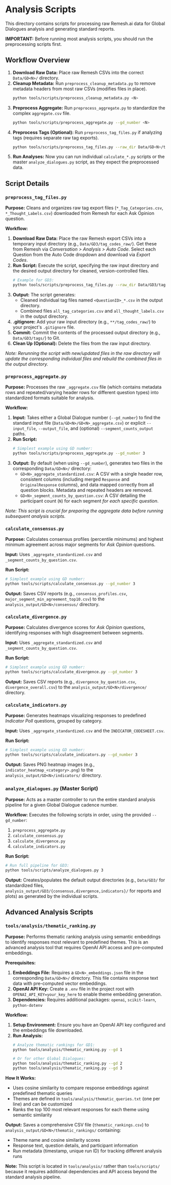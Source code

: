 # Analysis Scripts

This directory contains scripts for processing raw Remesh.ai data for Global Dialogues analysis and generating standard reports.

**IMPORTANT:** Before running most analysis scripts, you should run the preprocessing scripts first.

## Workflow Overview

1.  **Download Raw Data:** Place raw Remesh CSVs into the correct `Data/GD<N>/` directory.
2.  **Cleanup Metadata:** Run `preprocess_cleanup_metadata.py` to remove metadata headers from most raw CSVs (modifies files in place).
    ```bash
    python tools/scripts/preprocess_cleanup_metadata.py <N>
    ```
3.  **Preprocess Aggregate:** Run `preprocess_aggregate.py` to standardize the complex `aggregate.csv` file.
    ```bash
    python tools/scripts/preprocess_aggregate.py --gd_number <N>
    ```
4.  **Preprocess Tags (Optional):** Run `preprocess_tag_files.py` if analyzing tags (requires separate raw tag exports).
    ```bash
    python tools/scripts/preprocess_tag_files.py --raw_dir Data/GD<N>/tag_codes_raw/ --output_dir Data/GD<N>/tags/
    ```
5.  **Run Analyses:** Now you can run individual `calculate_*.py` scripts or the master `analyze_dialogues.py` script, as they expect the preprocessed data.

## Script Details

### `preprocess_tag_files.py`

**Purpose:** Cleans and organizes raw tag export files (`*_Tag_Categories.csv`, `*_Thought_Labels.csv`) downloaded from Remesh for each Ask Opinion question.

**Workflow:**

1.  **Download Raw Data:** Place the raw Remesh export CSVs into a temporary input directory (e.g., `Data/GD3/tag_codes_raw/`). Get these from Remesh via *Conversation > Analysis > Auto Code*. Select each Question from the Auto Code dropdown and download via *Export Codes*.
2.  **Run Script:** Execute the script, specifying the raw input directory and the desired output directory for cleaned, version-controlled files.
    ```bash
    # Example for GD3:
    python tools/scripts/preprocess_tag_files.py --raw_dir Data/GD3/tag_codes_raw/ --output_dir Data/GD3/tags/
    ```
3.  **Output:** The script generates:
    *   Cleaned individual tag files named `<QuestionID>_*.csv` in the output directory.
    *   Combined files `all_tag_categories.csv` and `all_thought_labels.csv` in the output directory.
4.  **.gitignore:** Add your raw input directory (e.g., `**/tag_codes_raw/`) to your project's `.gitignore` file.
5.  **Commit:** Commit the contents of the processed output directory (e.g., `Data/GD3/tags/`) to Git.
6.  **Clean Up (Optional):** Delete the files from the raw input directory.

*Note: Rerunning the script with new/updated files in the raw directory will update the corresponding individual files and rebuild the combined files in the output directory.*

### `preprocess_aggregate.py`

**Purpose:** Processes the raw `_aggregate.csv` file (which contains metadata rows and repeated/varying header rows for different question types) into standardized formats suitable for analysis.

**Workflow:**

1.  **Input:** Takes either a Global Dialogue number (`--gd_number`) to find the standard input file (`Data/GD<N>/GD<N>_aggregate.csv`) or explicit `--input_file`, `--output_file`, and (optional) `--segment_counts_output` paths.
2.  **Run Script:**
    ```bash
    # Simplest example using GD number:
    python tools/scripts/preprocess_aggregate.py --gd_number 3
    ```
3.  **Output:** By default (when using `--gd_number`), generates two files in the corresponding `Data/GD<N>/` directory:
    *   `GD<N>_aggregate_standardized.csv`: A CSV with a single header row, consistent columns (including merged `Response` and `OriginalResponse` columns), and data mapped correctly from all question blocks. Metadata and repeated headers are removed.
    *   `GD<N>_segment_counts_by_question.csv`: A CSV detailing the participant count (`N`) for each segment *for each specific question*.

*Note: This script is crucial for preparing the aggregate data before running subsequent analysis scripts.*

### `calculate_consensus.py`

**Purpose:** Calculates consensus profiles (percentile minimums) and highest minimum agreement across major segments for *Ask Opinion* questions.

**Input:** Uses `_aggregate_standardized.csv` and `_segment_counts_by_question.csv`.

**Run Script:**
```bash
# Simplest example using GD number:
python tools/scripts/calculate_consensus.py --gd_number 3
```

**Output:** Saves CSV reports (e.g., `consensus_profiles.csv`, `major_segment_min_agreement_top10.csv`) to the `analysis_output/GD<N>/consensus/` directory.

### `calculate_divergence.py`

**Purpose:** Calculates divergence scores for *Ask Opinion* questions, identifying responses with high disagreement between segments.

**Input:** Uses `_aggregate_standardized.csv` and `_segment_counts_by_question.csv`.

**Run Script:**
```bash
# Simplest example using GD number:
python tools/scripts/calculate_divergence.py --gd_number 3
```

**Output:** Saves CSV reports (e.g., `divergence_by_question.csv`, `divergence_overall.csv`) to the `analysis_output/GD<N>/divergence/` directory.

### `calculate_indicators.py`

**Purpose:** Generates heatmaps visualizing responses to predefined *Indicator Poll* questions, grouped by category.

**Input:** Uses `_aggregate_standardized.csv` and the `INDICATOR_CODESHEET.csv`.

**Run Script:**
```bash
# Simplest example using GD number:
python tools/scripts/calculate_indicators.py --gd_number 3
```

**Output:** Saves PNG heatmap images (e.g., `indicator_heatmap_<category>.png`) to the `analysis_output/GD<N>/indicators/` directory.

### `analyze_dialogues.py` (Master Script)

**Purpose:** Acts as a master controller to run the entire standard analysis pipeline for a given Global Dialogue cadence number.

**Workflow:** Executes the following scripts in order, using the provided `--gd_number`:
1.  `preprocess_aggregate.py`
2.  `calculate_consensus.py`
3.  `calculate_divergence.py`
4.  `calculate_indicators.py`

**Run Script:**
```bash
# Run full pipeline for GD3:
python tools/scripts/analyze_dialogues.py 3
```

**Output:** Creates/populates the default output directories (e.g., `Data/GD3/` for standardized files, `analysis_output/GD3/{consensus,divergence,indicators}/` for reports and plots) as generated by the individual scripts.

## Advanced Analysis Scripts

### `tools/analysis/thematic_ranking.py`

**Purpose:** Performs thematic ranking analysis using semantic embeddings to identify responses most relevant to predefined themes. This is an advanced analysis tool that requires OpenAI API access and pre-computed embeddings.

**Prerequisites:**
1. **Embeddings File:** Requires a `GD<N>_embeddings.json` file in the corresponding `Data/GD<N>/` directory. This file contains response text data with pre-computed vector embeddings.
2. **OpenAI API Key:** Create a `.env` file in the project root with `OPENAI_API_KEY=your_key_here` to enable theme embedding generation.
3. **Dependencies:** Requires additional packages: `openai`, `scikit-learn`, `python-dotenv`

**Workflow:**
1. **Setup Environment:** Ensure you have an OpenAI API key configured and the embeddings file downloaded.
2. **Run Analysis:**
   ```bash
   # Analyze thematic rankings for GD1:
   python tools/analysis/thematic_ranking.py --gd 1
   
   # Or for other Global Dialogues:
   python tools/analysis/thematic_ranking.py --gd 2
   python tools/analysis/thematic_ranking.py --gd 3
   ```

**How It Works:**
- Uses cosine similarity to compare response embeddings against predefined thematic queries
- Themes are defined in `tools/analysis/thematic_queries.txt` (one per line) and can be customized
- Ranks the top 100 most relevant responses for each theme using semantic similarity

**Output:** Saves a comprehensive CSV file (`thematic_rankings.csv`) to `analysis_output/GD<N>/thematic_rankings/` containing:
- Theme name and cosine similarity scores
- Response text, question details, and participant information  
- Run metadata (timestamp, unique run ID) for tracking different analysis runs

**Note:** This script is located in `tools/analysis/` rather than `tools/scripts/` because it requires additional dependencies and API access beyond the standard analysis pipeline.